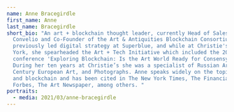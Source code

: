 ```yaml
---
name: Anne Bracegirdle
first_name: Anne
last_name: Bracegirdle
short_bio: "An art + blockchain thought leader, currently Head of Sales US for
  Convelio and Co-Founder of the Art & Antiquities Blockchain Consortium. She
  previously led digital strategy at Superblue, and while at Christie's New
  York, she spearheaded the Art + Tech Initiative which included the 2018
  conference 'Exploring Blockchain: Is the Art World Ready for Consensys?'
  During her ten years at Christie’s she was a specialist of Russian Art, 19th
  Century European Art, and Photographs. Anne speaks widely on the topic of art
  and blockchain and has been cited in The New York Times, The Financial Times,
  Forbes, The Art Newspaper, among others. "
portraits:
  - media: 2021/03/anne-bracegirdle
---
```


